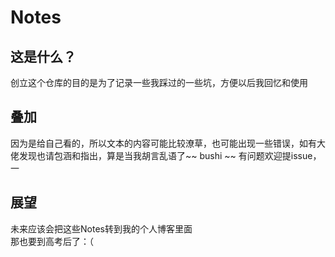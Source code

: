 # Notes
## 这是什么？
创立这个仓库的目的是为了记录一些我踩过的一些坑，方便以后我回忆和使用
## 叠加
因为是给自己看的，所以文本的内容可能比较潦草，也可能出现一些错误，如有大佬发现也请包涵和指出，算是当我胡言乱语了~~ bushi ~~ 
有问题欢迎提issue，一
## 展望 
未来应该会把这些Notes转到我的个人博客里面  
那也要到高考后了：（
